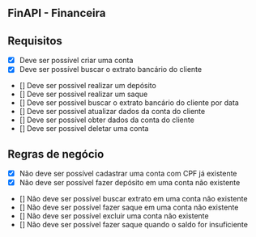 ## FinAPI - Financeira 

## Requisitos

- [X]  Deve ser possível criar uma conta
- [X]  Deve ser possível buscar o extrato bancário do cliente
- []  Deve ser possivel realizar um depósito
- []  Deve ser possivel realizar um saque
- []  Deve ser possivel buscar o extrato bancário do cliente por data
- []  Deve ser possivel atualizar dados da conta do cliente
- []  Deve ser possível obter dados da conta do cliente
- []  Deve ser possivel deletar uma conta

## Regras de negócio

- [X]  Não deve ser possível cadastrar uma conta com CPF já existente
- [X]  Não deve ser possível fazer depósito em uma conta não existente
- []  Não deve ser possível buscar extrato em uma conta não existente
- []  Não deve ser possível fazer saque em uma conta não existente
- []  Não deve ser possível excluir uma conta não existente
- []  Não deve ser possível fazer saque quando o saldo for insuficiente